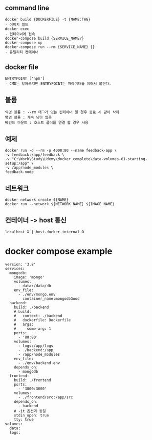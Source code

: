 ## command line

    docker build {DOCKERFILE} -t {NAME:TAG}
    - 이미지 빌드
    docker exec
    - 컨테이너에 접속
    docker-compose build {SERVICE_NAME?}
    docker-compose up
    docker-compose run --rm {SERVICE_NAME} {}
    - 유틸리티 컨테이너

## docker file

    ENTRYPOINT ['npm']
    - CMD는 덮어쓰지만 ENTRYPOINT는 파라미터를 이어서 붙힌다.

## 볼륨

    익명 볼륨 : --rm 태그가 있는 컨테이너 일 경우 종료 시 같이 삭제
    명명 볼륨 : 계속 남아 있음
    바인드 마운트 : 호스트 폴더를 연결 할 경우 사용

## 예제

    docker run -d --rm -p 4000:80 --name feedback-app \
    -v feedback:/app/feedback \
    -v "C:\Work\Study\Udemy\docker_complete\data-volumes-01-starting-setup:/app" \
    -v /app/node_modules \
    feedback-node

## 네트워크

    docker network create ${NAME}
    docker run --network ${NETWORK_NAME} ${IMAGE_NAME}

## 컨테이너 -> host 통신

    localhost X | host.docker.internal O

# docker compose example

    version: '3.8'
    services:
      mongodb:
        image: 'mongo'
        volumes:
          - data:/data/db
        env_file:
          - ./env/mongo.env
    		container_name:mongodbGood
      backend:
        build: ./backend
        # build:
        #   context: ./backend
        #   dockerfile: Dockerfile
        #   args:
        #     some-arg: 1
        ports:
          - '80:80'
        volumes:
          - logs:/app/logs
          - ./backend:/app
          - /app/node_modules
        env_file:
          - ./env/backend.env
        depends_on:
          - mongodb
      frontend:
        build: ./frontend
        ports:
          - '3000:3000'
        volumes:
          - ./frontend/src:/app/src
        depends_on:
          - backend
        # -it 옵션과 동일
        stdin_open: true
        tty: true
    volumes:
      data:
      logs:

